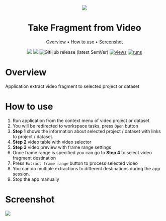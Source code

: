 <div align="center" markdown>

<img src="https://user-images.githubusercontent.com/48913536/206726139-37f34814-e11d-4de9-aaa1-3c6257d2f5af.png"/>

# Take Fragment from Video

<p align="center">
  <a href="#Overview">Overview</a> •
  <a href="#How-to-Use">How to use</a> •
  <a href="#Demo">Screenshot</a>
</p>

[![](https://img.shields.io/badge/supervisely-ecosystem-brightgreen)](../../../../supervisely-ecosystem/take-fragment-from-video)
[![](https://img.shields.io/badge/slack-chat-green.svg?logo=slack)](https://supervisely.com/slack)
![GitHub release (latest SemVer)](https://img.shields.io/github/v/release/supervisely-ecosystem/take-fragment-from-video)
[![views](https://app.supervisely.com/img/badges/views/supervisely-ecosystem/take-fragment-from-video)](https://supervisely.com)
[![runs](https://app.supervisely.com/img/badges/runs/supervisely-ecosystem/take-fragment-from-video.png)](https://supervisely.com)

</div>

# Overview

Application extract video fragment to selected project or dataset

# How to use

1. Run application from the context menu of video project or dataset
2. You will be redirected to workspace tasks, press `Open` button
3. **Step 1** shows the information about selected project / dataset with links to project / dataset.
4. **Step 2** video table with video selector
5. **Step 3** video preview with frame range settings
6. Once frame range is specified you can go to **Step 4** to select video fragment destination
7. Press `Extract frame range` button to process selected video
8. You can do multiple extractions to different destinations during the app session.
9. Stop the app manually

# Screenshot

<img src="https://user-images.githubusercontent.com/48913536/206728384-d9e3293d-de79-4c1d-a62a-996becbd757d.png">
